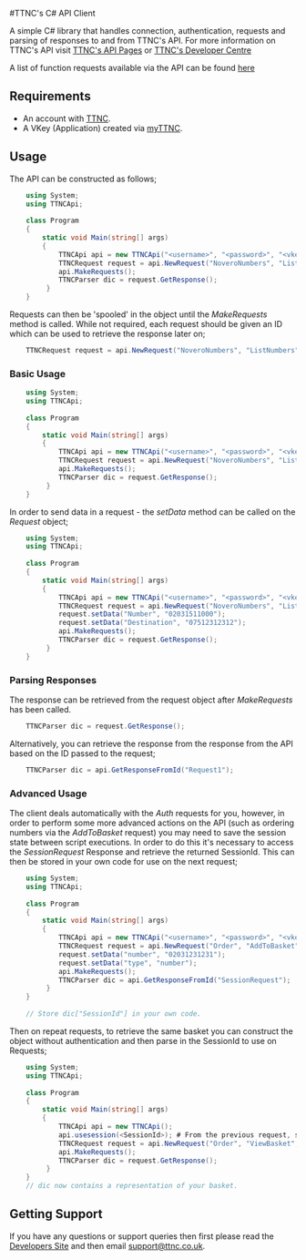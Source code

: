 #TTNC's C# API Client

A simple C# library that handles connection, authentication, requests and parsing of responses to and from TTNC's API. For more information on TTNC's API visit [TTNC's API Pages](http://www.ttnc.co.uk/myttnc/ttnc-api/) or [TTNC's Developer Centre](http://developer.ttnc.co.uk)

A list of function requests available via the API can be found [here](http://developer.ttnc.co.uk/functions/)

## Requirements

- An account with [TTNC](http://www.ttnc.co.uk).
- A VKey (Application) created via [myTTNC](https://www.myttnc.co.uk).

## Usage

The API can be constructed as follows;
```csharp
	using System;
	using TTNCApi;
	
	class Program
	{
		static void Main(string[] args)
		{
			TTNCApi api = new TTNCApi("<username>", "<password>", "<vkey>");
			TTNCRequest request = api.NewRequest("NoveroNumbers", "ListNumbers", "Request1");
			api.MakeRequests();
			TTNCParser dic = request.GetResponse();
         }
    }
```

Requests can then be 'spooled' in the object until the *MakeRequests* method is called. While not required, each request should be given an ID which can be used to retrieve the response later on;

```csharp
	TTNCRequest request = api.NewRequest("NoveroNumbers", "ListNumbers", "Request1");
```

### Basic Usage
```csharp
	using System;
	using TTNCApi;
	
	class Program
	{
		static void Main(string[] args)
		{
			TTNCApi api = new TTNCApi("<username>", "<password>", "<vkey>");
			TTNCRequest request = api.NewRequest("NoveroNumbers", "ListNumbers", "Request1");
			api.MakeRequests();
			TTNCParser dic = request.GetResponse();
         }
    }	
```

In order to send data in a request - the *setData* method can  be called on the *Request* object;

```csharp
	using System;
	using TTNCApi;
	
	class Program
	{
		static void Main(string[] args)
		{
			TTNCApi api = new TTNCApi("<username>", "<password>", "<vkey>");
			TTNCRequest request = api.NewRequest("NoveroNumbers", "ListNumbers", "Request1");
			request.setData("Number", "02031511000");
			request.setData("Destination", "07512312312");
			api.MakeRequests();
			TTNCParser dic = request.GetResponse();
         }
    }
```

### Parsing Responses

The response can be retrieved from the request object after *MakeRequests* has been called.
```csharp
	TTNCParser dic = request.GetResponse();
```

Alternatively, you can retrieve the response from the response from the API based on the ID passed to the request;

```csharp
	TTNCParser dic = api.GetResponseFromId("Request1");
```

### Advanced Usage

The client deals automatically with the *Auth* requests for you, however, in order to perform some more advanced actions on the API (such as ordering numbers via the *AddToBasket* request) you may need to save the session state between script executions. In order to do this it's necessary to access the *SessionRequest* Response and retrieve the returned SessionId. This can then be stored in your own code for use on the next request;

```csharp
	using System;
	using TTNCApi;
	
	class Program
	{
		static void Main(string[] args)
		{
			TTNCApi api = new TTNCApi("<username>", "<password>", "<vkey>");
			TTNCRequest request = api.NewRequest("Order", "AddToBasket", "Request1");
			request.setData("number", "02031231231");
			request.setData("type", "number");
			api.MakeRequests();
			TTNCParser dic = api.GetResponseFromId("SessionRequest");
         }
    }
	
	// Store dic["SessionId"] in your own code.
```

Then on repeat requests, to retrieve the same basket you can construct the object without authentication and then parse in the SessionId to use on Requests;

```csharp
	using System;
	using TTNCApi;
	
	class Program
	{
		static void Main(string[] args)
		{
			TTNCApi api = new TTNCApi();
			api.usesession(<SessionId>); # From the previous request, stored in your own code
			TTNCRequest request = api.NewRequest("Order", "ViewBasket", "Request1");
			api.MakeRequests();
			TTNCParser dic = request.GetResponse();
         }
    }
    // dic now contains a representation of your basket.
```

## Getting Support

If you have any questions or support queries then first please read the [Developers Site](http://developer.ttnc.co.uk) and then email support@ttnc.co.uk.

